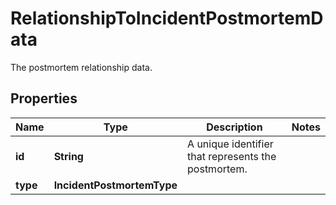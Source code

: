 # RelationshipToIncidentPostmortemData

The postmortem relationship data.

## Properties

| Name     | Type                       | Description                                         | Notes |
| -------- | -------------------------- | --------------------------------------------------- | ----- |
| **id**   | **String**                 | A unique identifier that represents the postmortem. |
| **type** | **IncidentPostmortemType** |                                                     |
